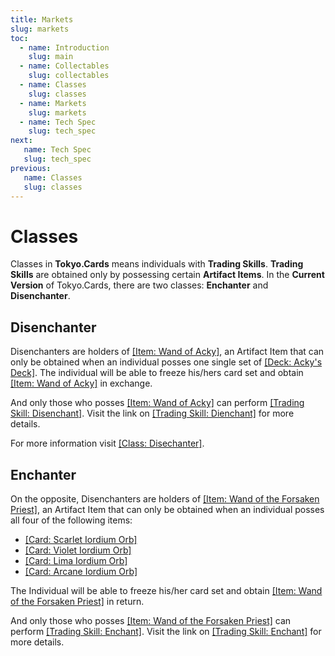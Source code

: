 ```yaml
---
title: Markets
slug: markets
toc:
  - name: Introduction
    slug: main 
  - name: Collectables 
    slug: collectables 
  - name: Classes 
    slug: classes 
  - name: Markets 
    slug: markets 
  - name: Tech Spec 
    slug: tech_spec 
next: 
   name: Tech Spec 
   slug: tech_spec
previous: 
   name: Classes 
   slug: classes 
---
```


# Classes 
Classes in __Tokyo.Cards__ means individuals with __Trading Skills__. __Trading Skills__ are obtained only by possessing certain __Artifact Items__. In the __Current Version__ of Tokyo.Cards, there are two classes: __Enchanter__ and __Disenchanter__.

## Disenchanter 
Disenchanters are holders of [[Item: Wand of Acky]](EnchantersStaff), an Artifact Item that can only be obtained when an individual posses one single set of [[Deck: Acky's Deck]](AkkiDeck). The individual will be able to freeze his/hers card set and obtain [[Item: Wand of Acky]](EnchantersStaff) in exchange.

And only those who posses [[Item: Wand of Acky]](EnchantersStaff) can perform [[Trading Skill: Disenchant]](enchant). Visit the link on [[Trading Skill: Dienchant]](enchant) for more details.

For more information visit [[Class: Disechanter]](Enchanter).

## Enchanter 
On the opposite, Disenchanters are holders of [[Item: Wand of the Forsaken Priest]](WandOfTheForsakenPriest), an Artifact Item that can only be obtained when an individual posses all four of the following items:
- [[Card: Scarlet Iordium Orb]](IordiumOrb)
- [[Card: Violet Iordium Orb]](IordiumOrb)
- [[Card: Lima Iordium Orb]](IordiumOrb)
- [[Card: Arcane Iordium Orb]](IordiumOrb)

The Individual will be able to freeze his/her card set and obtain [[Item: Wand of the Forsaken Priest]](wandfo) in return.

And only those who posses  [[Item: Wand of the Forsaken Priest]](wandfo) can perform [[Trading Skill: Enchant]](https://stackedit.io/enchant). Visit the link on [[Trading Skill: Enchant]](https://stackedit.io/enchant) for more details.